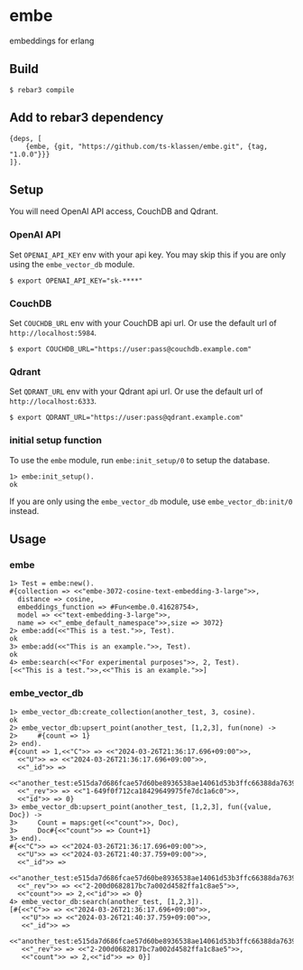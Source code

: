 # embe

embeddings for erlang

## Build

    $ rebar3 compile

## Add to rebar3 dependency

```
{deps, [
    {embe, {git, "https://github.com/ts-klassen/embe.git", {tag, "1.0.0"}}}
]}.
```

## Setup

You will need OpenAI API access, CouchDB and Qdrant.

### OpenAI API

Set `OPENAI_API_KEY` env with your api key.
You may skip this if you are only using the `embe_vector_db` module.

    $ export OPENAI_API_KEY="sk-****"

### CouchDB

Set `COUCHDB_URL` env with your CouchDB api url.
Or use the default url of `http://localhost:5984`.

    $ export COUCHDB_URL="https://user:pass@couchdb.example.com"

### Qdrant

Set `QDRANT_URL` env with your Qdrant api url.
Or use the default url of `http://localhost:6333`.

    $ export QDRANT_URL="https://user:pass@qdrant.example.com"

### initial setup function

To use the `embe` module, run `embe:init_setup/0` to setup the database.

```
1> embe:init_setup().
ok
```

If you are only using the `embe_vector_db` module, use `embe_vector_db:init/0` instead.

## Usage

### embe

```
1> Test = embe:new().
#{collection => <<"embe-3072-cosine-text-embedding-3-large">>,
  distance => cosine,
  embeddings_function => #Fun<embe.0.41628754>,
  model => <<"text-embedding-3-large">>,
  name => <<"_embe_default_namespace">>,size => 3072}
2> embe:add(<<"This is a test.">>, Test).
ok
3> embe:add(<<"This is an example.">>, Test).
ok
4> embe:search(<<"For experimental purposes">>, 2, Test). 
[<<"This is a test.">>,<<"This is an example.">>]
```

### embe_vector_db

```
1> embe_vector_db:create_collection(another_test, 3, cosine).
ok
2> embe_vector_db:upsert_point(another_test, [1,2,3], fun(none) ->
2>     #{count => 1}   
2> end).
#{count => 1,<<"C">> => <<"2024-03-26T21:36:17.696+09:00">>,
  <<"U">> => <<"2024-03-26T21:36:17.696+09:00">>,
  <<"_id">> =>
      <<"another_test:e515da7d686fcae57d60be8936538ae14061d53b3ffc66388da76391a6424ac5">>,
  <<"_rev">> => <<"1-649f0f712ca18429649975fe7dc1a6c0">>,
  <<"id">> => 0}
3> embe_vector_db:upsert_point(another_test, [1,2,3], fun({value, Doc}) ->    
3>     Count = maps:get(<<"count">>, Doc),
3>     Doc#{<<"count">> => Count+1}
3> end).
#{<<"C">> => <<"2024-03-26T21:36:17.696+09:00">>,
  <<"U">> => <<"2024-03-26T21:40:37.759+09:00">>,
  <<"_id">> =>
      <<"another_test:e515da7d686fcae57d60be8936538ae14061d53b3ffc66388da76391a6424ac5">>,
  <<"_rev">> => <<"2-200d0682817bc7a002d4582ffa1c8ae5">>,
  <<"count">> => 2,<<"id">> => 0}
4> embe_vector_db:search(another_test, [1,2,3]).
[#{<<"C">> => <<"2024-03-26T21:36:17.696+09:00">>,
   <<"U">> => <<"2024-03-26T21:40:37.759+09:00">>,
   <<"_id">> =>
       <<"another_test:e515da7d686fcae57d60be8936538ae14061d53b3ffc66388da76391a6424ac5">>,
   <<"_rev">> => <<"2-200d0682817bc7a002d4582ffa1c8ae5">>,
   <<"count">> => 2,<<"id">> => 0}]
```
